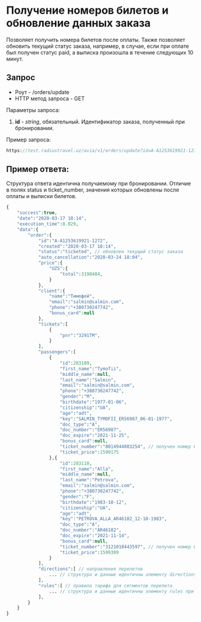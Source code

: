 Получение номеров билетов и обновление данных заказа
====================================================

Позволяет получить номера билетов после оплаты. Также позволяет обновить текущий статус заказа, например, в случае, если при оплате был получен статус paid, а выписка произошла в течение следующих 10 минут.

Запрос
------

* Роут - /orders/update
* HTTP метод запроса - GET

Параметры запроса:

1. **id** - *string*, обязательный. Идентификатор заказа, полученный при бронировании.

Пример запроса:

```php
https://test.radiustravel.uz/avia/v1/orders/update?id=A-A1253619921-1272&token=klmnPYz52MUJPH1ZsPXw
```

Пример ответа:
--------------

Структура ответа идентична получаемому при бронировании. Отличие в полях status и ticket_number, значения которых обновлены после оплаты и выписки билетов.

```php
{
    "success":true,
    "date":"2020-03-17 18:14",
    "execution_time":8.029,
    "data":{
        "order":{
            "id":"A-A1253619921-1272",
            "created":"2020-03-17 18:14",
            "status":"ticketed", // обновлен текущий статус заказа
            "auto_cancellation":"2020-03-24 18:04",
            "price":{
                "UZS":{
                    "total":3198484,
                }
            },
            "client":{
                "name":"Тимофей",
                "email":"salmin@salmin.com",
                "phone":"+380730247742",
                "bonus_card":null
            },
            "tickets":[
                {
                    "pnr":"3291TM",
                }
            ],
            "passengers":[
                {
                    "id":283109,
                    "first_name":"Tymofii",
                    "middle_name":null,
                    "last_name":"Salmin",
                    "email":"salmin@salmin.com",
                    "phone":"+380730247742",
                    "gender":"M",
                    "birthdate":"1977-01-06",
                    "citizenship":"UA",
                    "age":"adt",
                    "key":"SALMIN_TYMOFII_ER56987_06-01-1977",
                    "doc_type":"A",
                    "doc_number":"ER56987",
                    "doc_expire":"2021-11-25",
                    "bonus_card":null,
                    "ticket_number":"8014944083254", // получен номер билета
                    "ticket_price":1599175
                },{
                    "id":283110,
                    "first_name":"Alla",
                    "middle_name":null,
                    "last_name":"Petrova",
                    "email":"salmin@salmin.com",
                    "phone":"+380730247742",
                    "gender":"F",
                    "birthdate":"1983-10-12",
                    "citizenship":"UA",
                    "age":"adt",
                    "key":"PETROVA_ALLA_AR46182_12-10-1983",
                    "doc_type":"A",
                    "doc_number":"AR46182",
                    "doc_expire":"2021-11-14",
                    "bonus_card":null,
                    "ticket_number":"3121018443597", // получен номер билета
                    "ticket_price":1599309
                }
            ],
            "directions":[ // направления перелетов
                ... // структура и данные идентичны элементу directions при запросе списка рекомендаций
            ],
            "rules":[ // правила тарифа для сегментов перелета
                ... // структура и данные идентичны элементу rules при запросе данных и условий тарифа для отдельной рекомендации
            ],
        }
    }
}
```